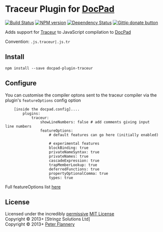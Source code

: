 # Traceur Plugin for [DocPad](http://docpad.org)

[![Build Status](https://secure.travis-ci.org/pflannery/docpad-plugin-traceur.png?branch=master)](http://travis-ci.org/pflannery/docpad-plugin-traceur "Check this project's build status on TravisCI")
[![NPM version](https://badge.fury.io/js/docpad-plugin-traceur.png)](https://npmjs.org/package/docpad-plugin-traceur "View this project on NPM")
[![Dependency Status](https://gemnasium.com/pflannery/docpad-plugin-traceur.png)](https://gemnasium.com/pflannery/docpad-plugin-traceur)
[![Gittip donate button](http://img.shields.io/gittip/pflannery.png)](https://www.gittip.com/pflannery/ "Donate weekly to this project using Gittip")

Adds support for [Traceur](https://code.google.com/p/traceur-compiler/) to JavaScript compilation to [DocPad](https://docpad.org)

Convention:  `.js.traceur|.js.tr`


## Install

```
npm install --save docpad-plugin-traceur
```


## Configure
You can customise the compiler optons sent to the traceur compiler via the plugin's `featureOptions` config option

		[inside the docpad.config]....
			plugins:
				traceur:
					showLineNumbers: false # add comments giving input line numbers
					featureOptions:
						# default features can go here (initially enabled)

						# experimental features
						blockBinding: true
						privateNameSyntax: true
						privateNames: true
						cascadeExpression: true
						trapMemberLookup: true
						deferredFunctions: true
						propertyOptionalComma: true
						types: true


Full featureOptions list [here](https://github.com/google/traceur-compiler/blob/master/src/options.js#L246L278)

## License
Licensed under the incredibly [permissive](http://en.wikipedia.org/wiki/Permissive_free_software_licence) [MIT License](http://creativecommons.org/licenses/MIT/)
<br/>Copyright &copy; 2013+ [Stringz Solutions Ltd]
<br/>Copyright &copy; 2013+ [Peter Flannery](http://github.com/pflannery)

